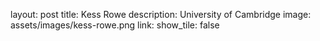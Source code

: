 layout: post
title: Kess Rowe
description: University of Cambridge
image: assets/images/kess-rowe.png
link: 
show_tile: false
